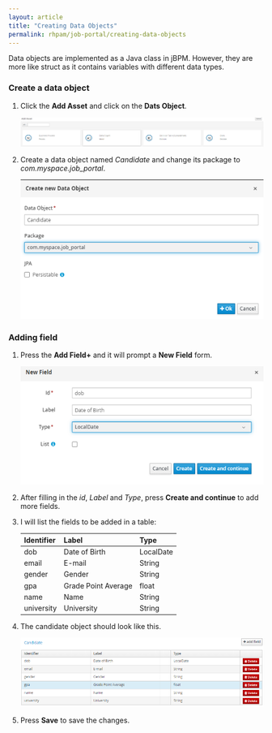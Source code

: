 ```yaml
---
layout: article
title: "Creating Data Objects"
permalink: rhpam/job-portal/creating-data-objects
---
```


Data objects are implemented as a Java class in jBPM. However, they are more like struct as it contains variables with different data types.

### Create a data object

1. Click the **Add Asset** and click on the **Dats Object**.

   ![add-data-object](../assets/images/business-central/add-data-object.png)

2. Create a data object named _Candidate_ and change its package to _com.myspace.job_portal_.

   ![create-candidate-data-object](../assets/images/business-central/create-candidate-data-object.png)

### Adding field

1.  Press the **Add Field+** and it will prompt a **New Field** form.

    ![add-field](../assets/images/business-central/add-field.png)

2.  After filling in the _id_, _Label_ and _Type_, press **Create and continue** to add more fields.

3.  I will list the fields to be added in a table:

    | Identifier | Label               | Type      |
    | ---------- | ------------------- | --------- |
    | dob        | Date of Birth       | LocalDate |
    | email      | E-mail              | String    |
    | gender     | Gender              | String    |
    | gpa        | Grade Point Average | float     |
    | name       | Name                | String    |
    | university | University          | String    |

4.  The candidate object should look like this.

    ![candidate-object](../assets/images/business-central/candidate-object.png)

5.  Press **Save** to save the changes.
